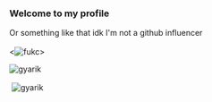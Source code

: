 ### Welcome to my profile
Or something like that idk I'm not a github influencer\
\
<![fukc](https://c.tenor.com/bHoBdlvSB8YAAAAC/cope-cat.gif)>

<p><img align="center" src="https://github-readme-stats.vercel.app/api/top-langs?username=gyarik&show_icons=true&theme=dark&locale=en&layout=compact" alt="gyarik" /></p>
<p>&nbsp;<img align="center" src="https://github-readme-stats.vercel.app/api?username=gyarik&show_icons=true&theme=dark&locale=en" alt="gyarik" /></p>
